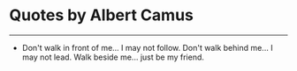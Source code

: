 # Quotes by Albert Camus

---

- Don't walk in front of me... I may not follow. Don't walk behind me... I may not lead. Walk beside me... just be my friend.
